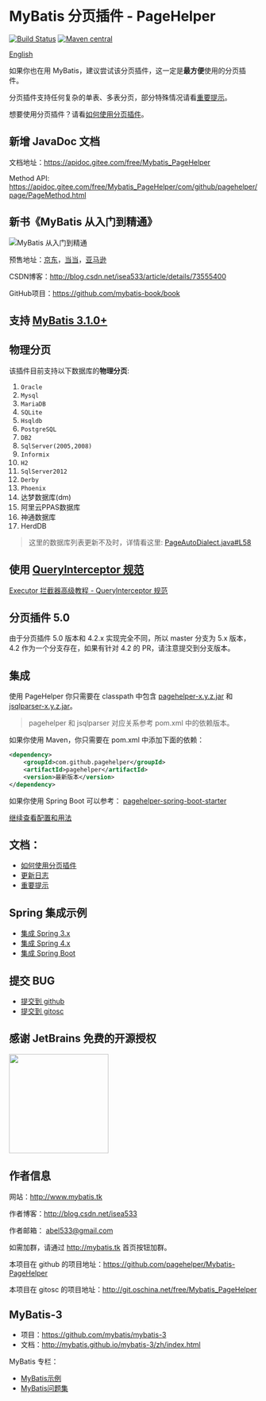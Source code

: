 # MyBatis 分页插件 - PageHelper

[![Build Status](https://travis-ci.org/pagehelper/Mybatis-PageHelper.svg?branch=master)](https://travis-ci.org/pagehelper/Mybatis-PageHelper)
[![Maven central](https://maven-badges.herokuapp.com/maven-central/com.github.pagehelper/pagehelper/badge.svg)](https://maven-badges.herokuapp.com/maven-central/com.github.pagehelper/pagehelper)

[English](https://github.com/pagehelper/Mybatis-PageHelper/blob/master/README.md)

如果你也在用 MyBatis，建议尝试该分页插件，这一定是<b>最方便</b>使用的分页插件。

分页插件支持任何复杂的单表、多表分页，部分特殊情况请看[重要提示](https://github.com/pagehelper/Mybatis-PageHelper/blob/master/wikis/zh/Important.md)。

想要使用分页插件？请看[如何使用分页插件](https://github.com/pagehelper/Mybatis-PageHelper/blob/master/wikis/zh/HowToUse.md)。

## 新增 JavaDoc 文档

文档地址：https://apidoc.gitee.com/free/Mybatis_PageHelper

Method API: https://apidoc.gitee.com/free/Mybatis_PageHelper/com/github/pagehelper/page/PageMethod.html


## 新书《MyBatis 从入门到精通》

![MyBatis 从入门到精通](https://github.com/mybatis-book/book/raw/master/book.png)

预售地址：[京东](https://item.jd.com/12103309.html)，[当当](http://product.dangdang.com/25098208.html)，[亚马逊](https://www.amazon.cn/MyBatis从入门到精通-刘增辉/dp/B072RC11DM/ref=sr_1_18?ie=UTF8&qid=1498007125&sr=8-18&keywords=mybatis)

CSDN博客：http://blog.csdn.net/isea533/article/details/73555400

GitHub项目：https://github.com/mybatis-book/book

## 支持 [MyBatis 3.1.0+](https://github.com/mybatis/mybatis-3)
## 物理分页

该插件目前支持以下数据库的<b>物理分页</b>:

1. `Oracle`
2. `Mysql`
3. `MariaDB`
4. `SQLite`
5. `Hsqldb`
6. `PostgreSQL`
7. `DB2`
8. `SqlServer(2005,2008)`
9. `Informix`
10. `H2`
11. `SqlServer2012`
12. `Derby`
13. `Phoenix`
14. 达梦数据库(dm)
15. 阿里云PPAS数据库
16. 神通数据库
17. HerdDB

>这里的数据库列表更新不及时，详情看这里: [PageAutoDialect.java#L58](https://github.com/pagehelper/Mybatis-PageHelper/blob/master/src/main/java/com/github/pagehelper/page/PageAutoDialect.java#L58)

## 使用 [QueryInterceptor 规范](https://github.com/pagehelper/Mybatis-PageHelper/blob/master/src/main/java/com/github/pagehelper/QueryInterceptor.java) 
[Executor 拦截器高级教程 - QueryInterceptor 规范](https://github.com/pagehelper/Mybatis-PageHelper/blob/master/wikis/zh/Interceptor.md)

## 分页插件 5.0

由于分页插件 5.0 版本和 4.2.x 实现完全不同，所以 master 分支为 5.x 版本，4.2 作为一个分支存在，如果有针对 4.2 的 PR，请注意提交到分支版本。

## 集成
使用 PageHelper 你只需要在 classpath 中包含 [pagehelper-x.y.z.jar](http://repo1.maven.org/maven2/com/github/pagehelper/pagehelper/) 和 [jsqlparser-x.y.z.jar](http://repo1.maven.org/maven2/com/github/jsqlparser/jsqlparser/)。

>pagehelper 和 jsqlparser 对应关系参考 pom.xml 中的依赖版本。

如果你使用 Maven，你只需要在 pom.xml 中添加下面的依赖：
```xml  
<dependency>
    <groupId>com.github.pagehelper</groupId>
    <artifactId>pagehelper</artifactId>
    <version>最新版本</version>
</dependency>
```  

如果你使用 Spring Boot 可以参考： [pagehelper-spring-boot-starter](https://github.com/pagehelper/pagehelper-spring-boot)

[继续查看配置和用法](https://github.com/pagehelper/Mybatis-PageHelper/blob/master/wikis/zh/HowToUse.md)

## 文档：  

- [如何使用分页插件](https://github.com/pagehelper/Mybatis-PageHelper/blob/master/wikis/zh/HowToUse.md)
- [更新日志](https://github.com/pagehelper/Mybatis-PageHelper/blob/master/wikis/zh/Changelog.md)
- [重要提示](https://github.com/pagehelper/Mybatis-PageHelper/blob/master/wikis/zh/Important.md)

## Spring 集成示例

- [集成 Spring 3.x](https://github.com/abel533/Mybatis-Spring/tree/spring3.x)
- [集成 Spring 4.x](https://github.com/abel533/Mybatis-Spring)
- [集成 Spring Boot](https://github.com/abel533/MyBatis-Spring-Boot)

## 提交 BUG
- [提交到 github](https://github.com/pagehelper/Mybatis-PageHelper/issues/new)
- [提交到 gitosc](http://git.oschina.net/free/Mybatis_PageHelper/issues/new?issue%5Bassignee_id%5D=&issue%5Bmilestone_id%5D=)

## 感谢 JetBrains 免费的开源授权

<a href="https://www.jetbrains.com/?from=Mybatis-PageHelper" target="_blank">
<img src="https://user-images.githubusercontent.com/1787798/69898077-4f4e3d00-138f-11ea-81f9-96fb7c49da89.png" height="200"/></a>

## 作者信息

网站：http://www.mybatis.tk

作者博客：http://blog.csdn.net/isea533

作者邮箱： abel533@gmail.com  

如需加群，请通过 http://mybatis.tk 首页按钮加群。

本项目在 github 的项目地址：https://github.com/pagehelper/Mybatis-PageHelper

本项目在 gitosc 的项目地址：http://git.oschina.net/free/Mybatis_PageHelper

## MyBatis-3
- 项目：https://github.com/mybatis/mybatis-3
- 文档：http://mybatis.github.io/mybatis-3/zh/index.html  

MyBatis 专栏： 
- [MyBatis示例](http://blog.csdn.net/column/details/mybatis-sample.html)
- [MyBatis问题集](http://blog.csdn.net/column/details/mybatisqa.html)  
